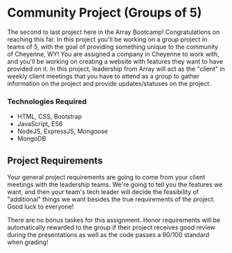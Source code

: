 # Community Project (Groups of 5)
The second to last project here in the Array Bootcamp! Congratulations on reaching this far. In this project you'll be working on a group project in teams of 5, with the goal of providing something unique to the community of Cheyenne, WY! You are assigned a company in Cheyenne to work with, and you'll be working on creating a website with features they want to have provided on it. In this project, leadership from Array will act as the "client" in weekly client meetings that you have to attend as a group to gather information on the project and provide updates/statuses on the project. 

### Technologies Required

- HTML, CSS, Bootstrap
- JavaScript, ES6
- NodeJS, ExpressJS, Mongoose
- MongoDB

## Project Requirements

Your general project requirements are going to come from your client meetings with the leadership teams. We're going to tell you the features we want, and then your team's tech leader will decide the feasibility of "additional" things we want besides the true requirements of the project. Good luck to everyone!

There are no bonus taskes for this assignment. Honor requirements will be automatically rewarded to the group if their project receives good review during the presentations as well as the code passes a 90/100 standard when grading!

